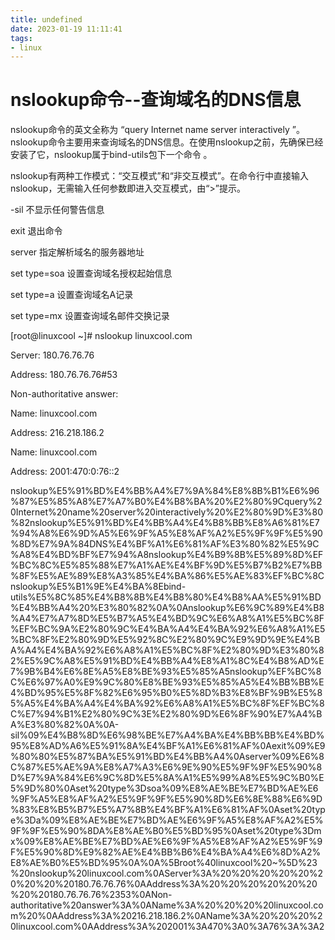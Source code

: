 ```yaml
---
title: undefined
date: 2023-01-19 11:11:41
tags:
- linux
---
```


# nslookup命令--查询域名的DNS信息

nslookup命令的英文全称为 “query Internet name server interactively ”。nslookup命令主要用来查询域名的DNS信息。在使用nslookup之前，先确保已经安装了它，nslookup属于bind-utils包下一个命令 。

nslookup有两种工作模式：“交互模式”和“非交互模式”。在命令行中直接输入nslookup，无需输入任何参数即进入交互模式，由“>”提示。

-sil 不显示任何警告信息

exit 退出命令

server 指定解析域名的服务器地址

set type=soa 设置查询域名授权起始信息

set type=a 设置查询域名A记录

set type=mx 设置查询域名邮件交换记录

[root@linuxcool ~]# nslookup linuxcool.com

Server: 180.76.76.76

Address: 180.76.76.76#53

Non-authoritative answer:

Name: linuxcool.com

Address: 216.218.186.2

Name: linuxcool.com

Address: 2001:470:0:76::2

nslookup%E5%91%BD%E4%BB%A4%E7%9A%84%E8%8B%B1%E6%96%87%E5%85%A8%E7%A7%B0%E4%B8%BA%20%E2%80%9Cquery%20Internet%20name%20server%20interactively%20%E2%80%9D%E3%80%82nslookup%E5%91%BD%E4%BB%A4%E4%B8%BB%E8%A6%81%E7%94%A8%E6%9D%A5%E6%9F%A5%E8%AF%A2%E5%9F%9F%E5%90%8D%E7%9A%84DNS%E4%BF%A1%E6%81%AF%E3%80%82%E5%9C%A8%E4%BD%BF%E7%94%A8nslookup%E4%B9%8B%E5%89%8D%EF%BC%8C%E5%85%88%E7%A1%AE%E4%BF%9D%E5%B7%B2%E7%BB%8F%E5%AE%89%E8%A3%85%E4%BA%86%E5%AE%83%EF%BC%8Cnslookup%E5%B1%9E%E4%BA%8Ebind-utils%E5%8C%85%E4%B8%8B%E4%B8%80%E4%B8%AA%E5%91%BD%E4%BB%A4%20%E3%80%82%0A%0Anslookup%E6%9C%89%E4%B8%A4%E7%A7%8D%E5%B7%A5%E4%BD%9C%E6%A8%A1%E5%BC%8F%EF%BC%9A%E2%80%9C%E4%BA%A4%E4%BA%92%E6%A8%A1%E5%BC%8F%E2%80%9D%E5%92%8C%E2%80%9C%E9%9D%9E%E4%BA%A4%E4%BA%92%E6%A8%A1%E5%BC%8F%E2%80%9D%E3%80%82%E5%9C%A8%E5%91%BD%E4%BB%A4%E8%A1%8C%E4%B8%AD%E7%9B%B4%E6%8E%A5%E8%BE%93%E5%85%A5nslookup%EF%BC%8C%E6%97%A0%E9%9C%80%E8%BE%93%E5%85%A5%E4%BB%BB%E4%BD%95%E5%8F%82%E6%95%B0%E5%8D%B3%E8%BF%9B%E5%85%A5%E4%BA%A4%E4%BA%92%E6%A8%A1%E5%BC%8F%EF%BC%8C%E7%94%B1%E2%80%9C%3E%E2%80%9D%E6%8F%90%E7%A4%BA%E3%80%82%0A%0A-sil%09%E4%B8%8D%E6%98%BE%E7%A4%BA%E4%BB%BB%E4%BD%95%E8%AD%A6%E5%91%8A%E4%BF%A1%E6%81%AF%0Aexit%09%E9%80%80%E5%87%BA%E5%91%BD%E4%BB%A4%0Aserver%09%E6%8C%87%E5%AE%9A%E8%A7%A3%E6%9E%90%E5%9F%9F%E5%90%8D%E7%9A%84%E6%9C%8D%E5%8A%A1%E5%99%A8%E5%9C%B0%E5%9D%80%0Aset%20type%3Dsoa%09%E8%AE%BE%E7%BD%AE%E6%9F%A5%E8%AF%A2%E5%9F%9F%E5%90%8D%E6%8E%88%E6%9D%83%E8%B5%B7%E5%A7%8B%E4%BF%A1%E6%81%AF%0Aset%20type%3Da%09%E8%AE%BE%E7%BD%AE%E6%9F%A5%E8%AF%A2%E5%9F%9F%E5%90%8DA%E8%AE%B0%E5%BD%95%0Aset%20type%3Dmx%09%E8%AE%BE%E7%BD%AE%E6%9F%A5%E8%AF%A2%E5%9F%9F%E5%90%8D%E9%82%AE%E4%BB%B6%E4%BA%A4%E6%8D%A2%E8%AE%B0%E5%BD%95%0A%0A%5Broot%40linuxcool%20~%5D%23%20nslookup%20linuxcool.com%0AServer%3A%20%20%20%20%20%20%20%20%20180.76.76.76%0AAddress%3A%20%20%20%20%20%20%20%20180.76.76.76%2353%0ANon-authoritative%20answer%3A%0AName%3A%20%20%20%20linuxcool.com%20%0AAddress%3A%20216.218.186.2%0AName%3A%20%20%20%20linuxcool.com%0AAddress%3A%202001%3A470%3A0%3A76%3A%3A2
